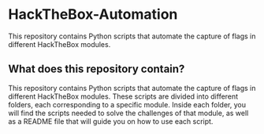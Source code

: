 # HackTheBox-Automation
This repository contains Python scripts that automate the capture of flags in different HackTheBox modules.

## What does this repository contain?

This repository contains Python scripts that automate the capture of flags in different HackTheBox modules. These scripts are divided into different folders, each corresponding to a specific module. Inside each folder, you will find the scripts needed to solve the challenges of that module, as well as a README file that will guide you on how to use each script.
